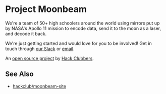 # Project Moonbeam

We're a team of 50+ high schoolers around the world using mirrors put up by NASA's
Apollo 11 mission to encode data, send it to the moon as a laser, and decode it back.

We're just getting started and would love for you to be involved! Get in touch through
[our Slack](https://hackclub.com/slack) or [email](mailto:moonbeam-aaaaeyno5c2ppm6gn2xw3cq3ve@hackclub.slack.com).

An [open source project](https://github.com/hackclub/moonbeam) by [Hack Clubbers](https://hackclub.com).

## See Also

- [hackclub/moonbeam-site](https://github.com/hackclub/moonbeam-site/)
